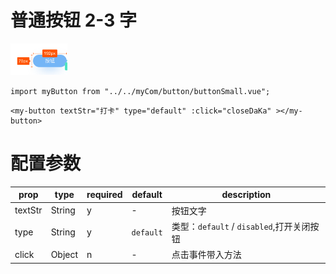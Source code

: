 # 普通按钮 2-3 字

<img src="../.gitbook/assets/buttonSmall.png"  height='50'/>

`import myButton from "../../myCom/button/buttonSmall.vue";`

```
<my-button textStr="打卡" type="default" :click="closeDaKa" ></my-button>
```

# 配置参数

| prop    | type   | required | default   | description                               |
| ------- | ------ | -------- | --------- | ----------------------------------------- |
| textStr | String | y        | -         | 按钮文字                                  |
| type    | String | y        | `default` | 类型：`default` / `disabled`,打开关闭按钮 |
| click   | Object | n        | -         | 点击事件带入方法                          |

